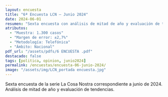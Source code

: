 ```yaml
---
layout: encuesta
title: "6ª Encuesta LCN — Junio 2024"
date: 2024-06-01
resumen: "Sexta encuesta con análisis de mitad de año y evaluación de tendencias políticas durante junio 2024."
atributos:
  - "Muestra: 1.300 casos"
  - "Margen de error: ±2,7%"
  - "Metodología: Telefónica"
  - "Ámbito: Nacional"
pdf_url: "/assets/pdfs/6 ENCUESTA .pdf"
destacado: false
tags: [politica, opinion, junio2024]
permalink: /encuestas/encuesta-06-junio-2024/
image: "/assets/img/LCN_portada encuesta.jpg"
---
```


Sexta encuesta de la serie La Cosa Nostra correspondiente a junio de 2024. Análisis de mitad de año y evaluación de tendencias.
